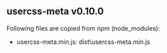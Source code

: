 ## usercss-meta v0.10.0

Following files are copied from npm (node_modules):

* usercss-meta.min.js: dist\usercss-meta.min.js
